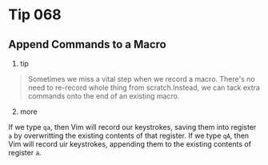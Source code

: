 # Tip 068

## Append Commands to a Macro

1. tip 

> Sometimes we miss a vital step when we record a macro. There's no need to re-record whole thing from scratch.Instead, we can tack extra commands onto the end of an existing macro.

2. more

If we type `qa`, then Vim will record our keystrokes, saving them into register `a` by overwritting the existing contents of that register. If we type `qA`, then Vim will record uir keystrokes, appending them to the existing contents of register `a`.
